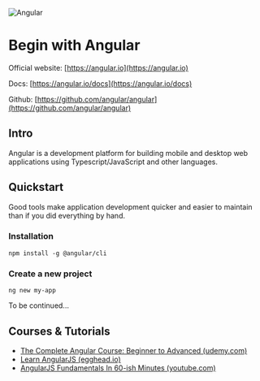 ![Angular](https://rawgit.com/asankasri/begin-with-it-alpha/master/icons/angular_128x128.png "Angular")
# Begin with Angular

Official website: [https://angular.io](https://angular.io)

Docs: [https://angular.io/docs](https://angular.io/docs)

Github: [https://github.com/angular/angular](https://github.com/angular/angular)

## Intro

Angular is a development platform for building mobile and desktop web applications using Typescript/JavaScript and other languages.

## Quickstart

Good tools make application development quicker and easier to maintain than if you did everything by hand.

### Installation

```
npm install -g @angular/cli
```

### Create a new project

```
ng new my-app
```

To be continued...

## Courses & Tutorials

* [The Complete Angular Course: Beginner to Advanced (udemy.com)](https://www.udemy.com/the-complete-angular-master-class/)
* [Learn AngularJS (egghead.io)](https://egghead.io/articles/new-to-angularjs-start-learning-here)
* [AngularJS Fundamentals In 60-ish Minutes (youtube.com)](https://www.youtube.com/watch?v=i9MHigUZKEM)
